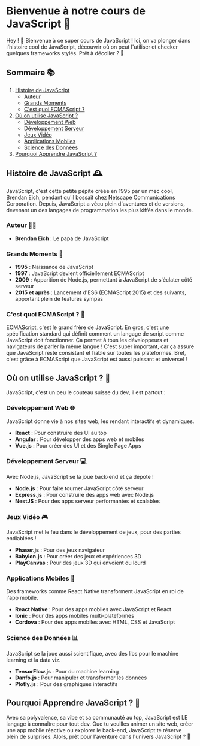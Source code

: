 # Bienvenue à notre cours de JavaScript 🚀

Hey ! 👋 Bienvenue à ce super cours de JavaScript ! Ici, on va plonger dans l'histoire cool de JavaScript, découvrir où on peut l'utiliser et checker quelques frameworks stylés. Prêt à décoller ? 🌟

## Sommaire 📚

1. [Histoire de JavaScript](#histoire-de-javascript-)
   - [Auteur](#auteur-)
   - [Grands Moments](#grands-moments-)
   - [C'est quoi ECMAScript ?](#cest-quoi-ecmascript-)
2. [Où on utilise JavaScript ?](#où-on-utilise-javascript-)
   - [Développement Web](#développement-web-)
   - [Développement Serveur](#développement-serveur-)
   - [Jeux Vidéo](#jeux-vidéo-)
   - [Applications Mobiles](#applications-mobiles-)
   - [Science des Données](#science-des-données-)
3. [Pourquoi Apprendre JavaScript ?](#pourquoi-apprendre-javascript-)

## Histoire de JavaScript 🕰️

JavaScript, c'est cette petite pépite créée en 1995 par un mec cool, Brendan Eich, pendant qu'il bossait chez Netscape Communications Corporation. Depuis, JavaScript a vécu plein d'aventures et de versions, devenant un des langages de programmation les plus kiffés dans le monde.

### Auteur 🧑‍💻

- **Brendan Eich** : Le papa de JavaScript

### Grands Moments 🌟

- **1995** : Naissance de JavaScript
- **1997** : JavaScript devient officiellement ECMAScript
- **2009** : Apparition de Node.js, permettant à JavaScript de s'éclater côté serveur
- **2015 et après** : Lancement d'ES6 (ECMAScript 2015) et des suivants, apportant plein de features sympas

### C'est quoi ECMAScript ? 📘

ECMAScript, c'est le grand frère de JavaScript. En gros, c'est une spécification standard qui définit comment un langage de script comme JavaScript doit fonctionner. Ça permet à tous les développeurs et navigateurs de parler la même langue ! C'est super important, car ça assure que JavaScript reste consistant et fiable sur toutes les plateformes. Bref, c'est grâce à ECMAScript que JavaScript est aussi puissant et universel !

## Où on utilise JavaScript ? 🤔

JavaScript, c'est un peu le couteau suisse du dev, il est partout :

### Développement Web 🌐

JavaScript donne vie à nos sites web, les rendant interactifs et dynamiques.

- **React** : Pour construire des UI au top
- **Angular** : Pour développer des apps web et mobiles
- **Vue.js** : Pour créer des UI et des Single Page Apps

### Développement Serveur 💻

Avec Node.js, JavaScript se la joue back-end et ça dépote !

- **Node.js** : Pour faire tourner JavaScript côté serveur
- **Express.js** : Pour construire des apps web avec Node.js
- **NestJS** : Pour des apps serveur performantes et scalables

### Jeux Vidéo 🎮

JavaScript met le feu dans le développement de jeux, pour des parties endiablées !

- **Phaser.js** : Pour des jeux navigateur
- **Babylon.js** : Pour créer des jeux et expériences 3D
- **PlayCanvas** : Pour des jeux 3D qui envoient du lourd

### Applications Mobiles 📱

Des frameworks comme React Native transforment JavaScript en roi de l'app mobile.

- **React Native** : Pour des apps mobiles avec JavaScript et React
- **Ionic** : Pour des apps mobiles multi-plateformes
- **Cordova** : Pour des apps mobiles avec HTML, CSS et JavaScript

### Science des Données 📊

JavaScript se la joue aussi scientifique, avec des libs pour le machine learning et la data viz.

- **TensorFlow.js** : Pour du machine learning
- **Danfo.js** : Pour manipuler et transformer les données
- **Plotly.js** : Pour des graphiques interactifs

## Pourquoi Apprendre JavaScript ? 🌈

Avec sa polyvalence, sa vibe et sa communauté au top, JavaScript est LE langage à connaître pour tout dev. Que tu veuilles animer un site web, créer une app mobile réactive ou explorer le back-end, JavaScript te réserve plein de surprises. Alors, prêt pour l'aventure dans l'univers JavaScript ? 🌌
